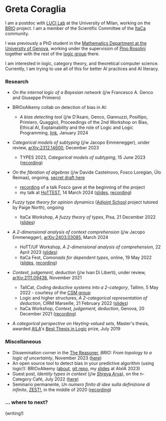 # Greta Coraglia

I am a postdoc with [LUCI Lab](https://luci.unimi.it/) at the University of Milan, working on the [BRIO](https://sites.unimi.it/brio/) project. I am a member of the Scientific Committee of the [ItaCa](https://progetto-itaca.github.io/) community.

I was previously a PhD student in the [Mathematics Department at the University of Genova](https://www2.dima.unige.it/), working under the supervision of [Pino Rosolini](https://www.dima.unige.it/~rosolini/) together with the rest of the [logic group](http://logic.dima.unige.it/) there.

I am interested in logic, category theory, and theoretical computer science. Currently, I am trying to use all of this for better AI practices and AI literacy.

### Research

- _On the internal logic of a Bayesian network_ (j/w Francesco A. Genco and Giuseppe Primiero)

- BRIOxAlkemy collab on detection of bias in AI:
    - _A bias detecting tool_ (j/w D'Asaro, Genco, Giannuzzi, Posillipo, Primiero, Quaggio), Proceedings of the 2nd Workshop on Bias, Ethical AI, Explainability and the role of Logic and Logic Programming, [link](https://ceur-ws.org/Vol-3615/paper4.pdf), January 2024

- _Categorical models of subtyping_ (j/w Jacopo Emmenegger), under review, [arXiv:2312.14600](https://arxiv.org/abs/2312.14600), December 2023
    - TYPES 2023, _Categorical models of subtyping_, 15 June 2023 ([recording](https://media.upv.es/#/portal/video/cbd0b3a0-3567-11ee-8317-3dc1d7f6252c))

- _On the fibration of algebras_ (j/w Davide Castelnovo, Fosco Loregian, Ülo Reimaa), ongoing, [secret draft here](https://tetrapharmakon.github.io/stuff/fibalg.pdf)
    - [recording](https://youtu.be/Z1SIYpMWWLU?t=2957) of a talk Fosco gave at the beginning of the project
    - my talk at [HoTTEST](https://www.math.uwo.ca/faculty/kapulkin/seminars/hottest.html), 14 March 2024 ([slides](docs/coraglia_fibalg_nobreaks.pdf), [recording](https://www.youtube.com/watch?v=vUj0pqbLYqQ))

- _Fuzzy type theory for opinion dynamics_ ([Adjoint School](https://adjointschool.com/2022.html) project tutored by Paige North), ongoing
    - ItaCa Workshop, _A fuzzy theory of types_, Pisa, 21 December 2022 ([slides](\docs/itacaws2022_coraglia_handout.pdf))

- _A 2-dimensional analysis of context comprehension_ (j/w Jacopo Emmenegger), [arXiv:2403.03085](https://arxiv.org/abs/2403.03085), March 2024
    - HoTT/UF Workshop, _A 2-dimensional analysis of comprehension_, 22 April 2023 ([slides](\docs/hottuf23-coraglia.pdf))
    - ItaCa Fest, _Comonads for dependent types_, online, 19 May 2022 ([slides](docs/coraglia_itacafest2022.pdf), [recording](https://www.youtube.com/watch?v=MZiqte09Tpw))

- _Context, judgement, deduction_ (j/w Ivan Di Liberti), under review, [arXiv:2111.09438](https://arxiv.org/abs/2111.09438), November 2021
    - TallCat, _Coding deductive systems into a 2-category_, Tallinn, 5 May 2022 - courtesy of the [CSM group](https://compose.ioc.ee/)
    - Logic and higher structures, _A 2-categorical representation of deduction_, CIRM Marseille, 21 February 2022 ([slides](docs/coraglia_li2022.pdf))
    - ItaCa Workshop, _Context, judgement, deduction_, Genova, 20 December 2021 ([recording](https://www.youtube.com/watch?v=lfm8HH5gLyU&t=15s))

- _A categorical perspective on Heyting-valued sets_, Master's thesis, awarded [AILA](https://www.ailalogica.it/)'s [Best Thesis in Logic](https://www.ailalogica.it/premi/premio-32/) prize, July 2019

### Miscellaneous

- Dissemination corner in the [The Reasoner](http://thereasoner.org/), _BRIO: From topology to a logic of uncertainty_, November 2023 ([here](\docs/TheReasoner-176.pdf))
- An open source tool to detect bias in your predictive algorithm (using logic!): BRIOxAlkemy ([about](https://sites.unimi.it/brio/brio-x-alkemy/), [git repo](https://github.com/DLBD-Department/BRIO_x_Alkemy), my [slides](\docs/coraglia-BEWARE2unbreak.pdf) at AIxIA 2023)
- Guest post, _Identity types in context_ (j/w [Shreya Arya](https://shreyaarya.github.io/minimal/)), on the n-Category Café, July 2022 ([here](https://golem.ph.utexas.edu/category/2022/07/identity_types_in_context.html))
- Seminario permanente, _Un numero finito di idee sulla definizione di infinito_, [ZEST!](https://www.facebook.com/ZEST.sapere.aude/), in the middle of 2020 ([recording](https://www.youtube.com/watch?v=JAulXUkkTXQ))


### ... where to next?

(writing!)